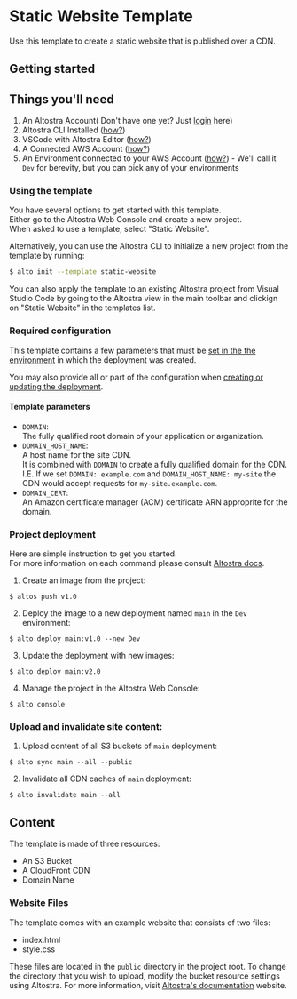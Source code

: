 # Static Website Template
Use this template to create a static website that is published over a CDN.

## Getting started

## Things you'll need 
1. An Altostra Account( Don't have one yet? Just [login](https://app.altostra.com) here)
2. Altostra CLI Installed ([how?](../reference/CLI/altostra-cli.html#installation))
3. VSCode with Altostra Editor ([how?](../getting-started/installation.html#install-the-visual-studio-code-extension))
4. A Connected AWS Account ([how?](../getting-started/connect-your-accounts.html#connect-your-cloud-service-accounts))
5. An Environment connected to your AWS Account ([how?](../howto/envs/manage-environments.html)) - We'll call it `Dev` for berevity, but you can pick any of your environments

### Using the template

You have several options to get started with this template.  
Either go to the Altostra Web Console and create a new project.  
When asked to use a template, select "Static Website".

Alternatively, you can use the Altostra CLI to initialize a new project from the template by running:
```sh
$ alto init --template static-website
```

You can also apply the template to an existing Altostra project from Visual Studio Code by going 
to the Altostra view in the main toolbar and clickign on "Static Website" in the templates list.

### Required configuration

This template contains a few parameters that must be 
[set in the the environment](https://docs.altostra.com/howto/envs/manage-environments.html#manage-configuration-values)
in which the deployment was created.

You may also provide all or part of the configuration when 
[creating or updating the deployment](https://docs.altostra.com/reference/CLI/commands/altostra-cli-deploy.html#providing-configuration).

#### Template parameters

- `DOMAIN`:  
The fully qualified root domain of your application or arganization.
- `DOMAIN_HOST_NAME`:  
A host name for the site CDN.  
It is combined with `DOMAIN` to create a fully qualified domain for the CDN.  
I.E. If we set `DOMAIN: example.com` and `DOMAIN_HOST_NAME: my-site` the CDN would
accept requests for `my-site.example.com`.
- `DOMAIN_CERT`:  
An Amazon certificate manager (ACM) certificate ARN approprite for the domain.

### Project deployment

Here are simple instruction to get you started.  
For more information on each command please consult [Altostra docs](https://docs.altostra.com/reference/CLI/altostra-cli.html).

1. Create an image from the project:
```shell
$ altos push v1.0
```
2. Deploy the image to a new deployment named `main` in the `Dev` environment:
```shell
$ alto deploy main:v1.0 --new Dev
```
3. Update the deployment with new images:
```shell
$ alto deploy main:v2.0
```
4. Manage the project in the Altostra Web Console:
```shell
$ alto console
```

### Upload and invalidate site content:

1. Upload content of all S3 buckets of `main` deployment:
```shell
$ alto sync main --all --public
```
2. Invalidate all CDN caches of `main` deployment:
```shell
$ alto invalidate main --all
```

## Content

The template is made of three resources: 
- An S3 Bucket
- A CloudFront CDN
- Domain Name

### Website Files
The template comes with an example website that consists of two files:
- index.html
- style.css

These files are located in the `public` directory in the project root. 
To change the directory that you wish to upload, modify the bucket resource settings using Altostra.
For more information, visit 
[Altostra's documentation](https://d1nn0ezj50ac1m.cloudfront.net/howto/create-static-website.html#option-b-design-the-architecture)
website.
